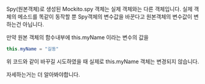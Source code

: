 
Spy(원본객체)로 생성된 Mockito.spy 객체는 실제 객체와는 다른 객체입니다. 실제 객체의 메소드를 똑같이 동작할 뿐 Spy객체의 변수값을 바꾼다고 원본객체의 변수값이 변하는건 아닙니다.

만약 원본 객체의 함수내부에 this.myName 이라는 변수의 값을

```java
this.myName = "길동"
```

위 코드와 같이 바꾸길 시도하였을 때 실제로 this.myName 객체는 변경되지 않습니다.

자세하는거는 더 알아봐야합니다.
